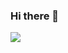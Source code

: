 ### Hi there 👋
<p align="left">
  <a href="https://github.com/urakawa-jinsei">
    <img src="https://komarev.com/ghpvc/?username=urakawa-jinsei&color=brightgreen&label=PROFILE+VIEWS">
  </a> 
</p>

<!--
**urakawa-jinsei/urakawa-jinsei** is a ✨ _special_ ✨ repository because its `README.md` (this file) appears on your GitHub profile.

Here are some ideas to get you started:

- 🔭 I’m currently working on ...
- 🌱 I’m currently learning ...
- 👯 I’m looking to collaborate on ...
- 🤔 I’m looking for help with ...
- 💬 Ask me about ...
- 📫 How to reach me: ...
- 😄 Pronouns: ...
- ⚡ Fun fact: ...
-->
